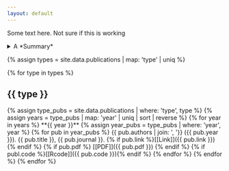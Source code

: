```yaml
---
layout: default
---
```


Some text here. Not sure if this is working



<details markdown=block>
<summary markdown=span>A *Summary*</summary>
These are the **details** for this item.
</details>



{% assign types = site.data.publications | map: 'type' | uniq %}

{% for type in types %}
  <h2 id="{{ type }}">{{ type }}</h2>
  {% assign type_pubs = site.data.publications | where: 'type', type %}
  {% assign years = type_pubs | map: 'year' | uniq | sort | reverse %}
  {% for year in years %}
   **{{ year }}**
    {% assign year_pubs = type_pubs | where: 'year', year %}
    {% for pub in year_pubs %}
 {{ pub.authors | join: ', '}} ({{ pub.year }}). {{ pub.title }}, {{ pub.journal }}.
       {% if pub.link %}[[Link]]({{ pub.link }}){% endif %}
       {% if pub.pdf %} [[PDF]]({{ pub.pdf }}) {% endif %}
       {% if publ.code %}[[Rcode]]({{ pub.code }}){% endif %}
     {% endfor %}
  {% endfor %}
{% endfor %}
